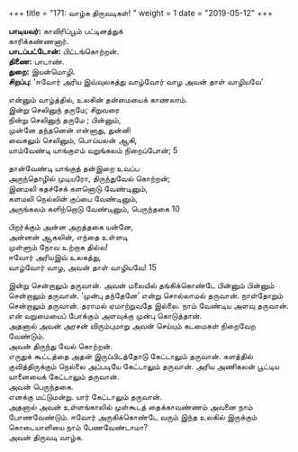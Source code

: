 ﻿+++
title = "171: வாழ்க திருவடிகள்!  "
weight = 1
date = "2019-05-12"
+++

**பாடியவர்:** காவிரிப்பூம் பட்டினத்துக்  
காரிக்கண்ணனார்.  
**பாடப்பட்டோன்:** பிட்டங்கொற்றன்.  
**திணை:** பாடாண்.  
**துறை:** இயன்மொழி.  
**சிறப்பு:** 'ஈவோர் அரிய இவ்வுலகத்து வாழ்வோர் வாழ அவன் தாள் வாழியவே'  
  
என்னும் வாழ்த்தில், உலகின் தன்மையைக் காணலாம்.  
இன்று செலினுந் தருமே; சிறுவரை  
நின்று செலினுந் தருமே ; பின்னும்,  
முன்னே தந்தனென் என்னாது, துன்னி  
வைகலும் செலினும், பொய்யலன் ஆகி,  
யாம்வேண்டி யாங்குஎம் வறுங்கலம் நிறைப்போன்; 5  
  
தான்வேண்டி யாங்குத் தன்இறை உவப்ப  
அருந்தொழில் முடியரோ, திருந்துவேல் கொற்றன்;  
இனமலி கதச்சேக் களனொடு வேண்டினும்,  
களமலி நெல்லின் குப்பை வேண்டினும்,  
அருங்கலம் களிற்றொடு வேண்டினும், பெருந்தகை 10  
  
பிறர்க்கும் அன்ன அறத்தகை யன்னே,  
அன்னன் ஆகலின், எந்தை உள்ளடி  
முள்ளும் நோவ உற்றாக தில்ல!  
ஈவோர் அரியஇவ் உலகத்து,  
வாழ்வோர் வாழ, அவன் தாள் வாழியவே! 15  
  
இன்று சென்றாலும் தருவான். அவன் மலையில் தங்கிக்கொண்டே பின்னும் பின்னும் சென்றாலும் தருவான். ‘முன்பு தந்தேனே’ என்று சொல்லாமல் தருவான். நாள்தோறும் சென்றாலும் தருவான். தராமல் ஏமாற்றுவதே இல்லை. நாம் வேண்டிய அளவு தருவான். என் வறுமையைப் போக்கும் அளவுக்கு முன்பு கொடுத்தான்.  
அதனால் அவன் அரசன் விரும்புமாறு அவன் செய்யும் கடமைகள் நிறைவேற வேண்டும்.  
அவன் திருந்து வேல் கொற்றன்.  
எருதுக் கூட்டத்தை அதன் இருப்பிடத்தோடு கேட்டாலும் தருவான். களத்தில் குவித்திருக்கும் நெல்லை அப்படியே கேட்டாலும் தருவான். அரிய அணிகலன் பூட்டிய யானையைக் கேட்டாலும் தருவான்.  
அவன் பெருந்தகை.  
எனக்கு மட்டுமன்று. யார் கேட்டாலும் தருவான்.  
அதனால் அவன் உள்ளங்காலில் முள்கூடத் தைக்காவண்ணம் அவனை நாம் போணவேண்டும். ஈவோர் அருகிக்கொண்டே வரும் இந்த உலகில் இருக்கும் கொடையாளியை நாம் பேணவேண்டாமா?  
அவன் திருவடி வாழ்க.  
